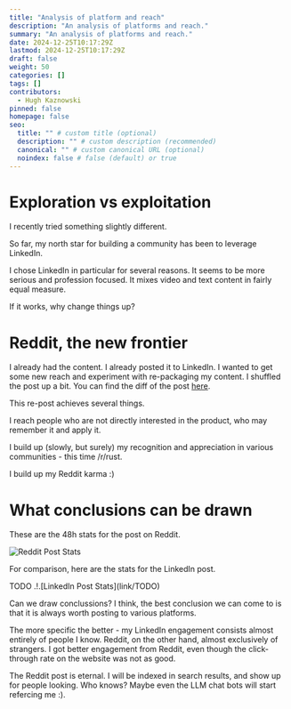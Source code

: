 ```yaml
---
title: "Analysis of platform and reach"
description: "An analysis of platforms and reach."
summary: "An analysis of platforms and reach."
date: 2024-12-25T10:17:29Z
lastmod: 2024-12-25T10:17:29Z
draft: false
weight: 50
categories: []
tags: []
contributors:
  - Hugh Kaznowski
pinned: false
homepage: false
seo:
  title: "" # custom title (optional)
  description: "" # custom description (recommended)
  canonical: "" # custom canonical URL (optional)
  noindex: false # false (default) or true
---
```


# Exploration vs exploitation

I recently tried something slightly different.

So far, my north star for building a community has been to leverage LinkedIn.

I chose LinkedIn in particular for several reasons.
It seems to be more serious and profession focused.
It mixes video and text content in fairly equal measure.

If it works, why change things up?


# Reddit, the new frontier

I already had the content.
I already posted it to LinkedIn.
I wanted to get some new reach and experiment with re-packaging my content.
I shuffled the post up a bit.
You can find the diff of the post [here](link-todo).

This re-post achieves several things.

I reach people who are not directly interested in the product, who may remember it and apply it.

I build up (slowly, but surely) my recognition and appreciation in various communities - this time /r/rust.

I build up my Reddit karma :)

# What conclusions can be drawn

These are the 48h stats for the post on Reddit.

![Reddit Post Stats](images/blog/2024.12.25/Reddit-Engagement.png)

For comparison, here are the stats for the LinkedIn post.

TODO 
.!.\[LinkedIn Post Stats](link/TODO)

Can we draw conclussions?
I think, the best conclusion we can come to is that it is always worth posting to various platforms.

The more specific the better - my LinkedIn engagement consists almost entirely of people I know.
Reddit, on the other hand, almost exclusively of strangers.
I got better engagement from Reddit, even though the click-through rate on the website was not as good.

The Reddit post is eternal.
I will be indexed in search results, and show up for people looking.
Who knows?
Maybe even the LLM chat bots will start refercing me :).




